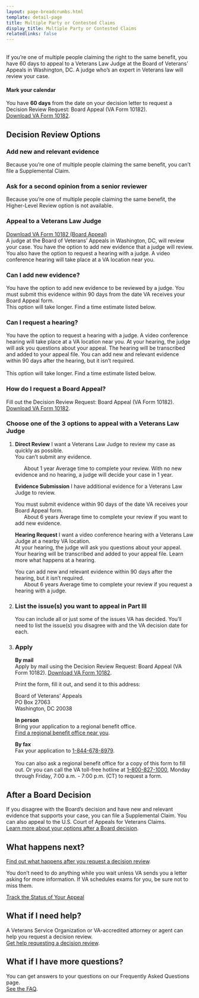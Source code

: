 ```yaml
---
layout: page-breadcrumbs.html
template: detail-page
title: Multiple Party or Contested Claims
display_title: Multiple Party or Contested Claims
relatedlinks: false
---
```

<br>
<div itemprop="description" class="va-introtext">
If you’re one of multiple people claiming the right to the same benefit, you have 60 days to appeal to a Veterans Law Judge at the Board of Veterans’ Appeals in Washington, DC. A judge who’s an expert in Veterans law will review your case.
</div>

<div class="usa-alert usa-alert-info">
  <div class="usa-alert-body">
    <h4 class="usa-alert-heading">
      Mark your calendar 
    </h4>
    <p class="usa-alert-text">
      You have <b>60 days</b> from the date on your decision letter to request a Decision Review Request: Board Appeal (VA Form 10182). 
      <br>
      <a href="#">Download VA Form 10182</a>.
    </p>
  </div>
</div>

## Decision Review Options

### Add new and relevant evidence

Because you’re one of multiple people claiming the same benefit, you can’t file a  Supplemental Claim.

### Ask for a second opinion from a senior reviewer

Because you’re one of multiple people claiming the same benefit, the Higher-Level Review option is not available.

### Appeal to a Veterans Law Judge

[Download VA Form 10182 (Board Appeal)](#)
<br>
A judge at the Board of Veterans’ Appeals in Washington, DC, will review your case.
You have the option to add new evidence that a judge will review.
<br>
You also have the option to request a hearing with a judge. A video conference hearing will take place at a VA location near you.

### Can I add new evidence?

<div class ="vads-u-display--flex vads-u-margin-y--1">
  <div class="vads-u-flex--auto">
    <span class="heading-level-3" style="margin-right: 1.5rem"><i class="far fa-copy"></i></span>
  </div>
  <div class="vads-u-flex--1">  
      You have the option to add new evidence to be reviewed by a judge. You must submit this evidence within 90 days from the date VA receives your Board Appeal form. 
      <br>
      This option will take longer. Find a time estimate listed below.
  </div>
</div>  

### Can I request a hearing?

You have the option to request a hearing with a judge. A video conference hearing will take place at a VA location near you. At your hearing, the judge will ask you questions about your appeal. The hearing will be transcribed and added to your appeal file. You can add new and relevant evidence within 90 days after the hearing, but it isn’t required.
<br>
<br>
This option will take longer. Find a time estimate listed below.

### How do I request a Board Appeal?

Fill out the Decision Review Request: Board Appeal (VA Form 10182).
<br>
[Download VA Form 10182](#). 

### Choose one of the 3 options to appeal with a Veterans Law Judge
<ol class="process">
  <li class="process-step list-one">

__Direct Review__
I want a Veterans Law Judge to review my case as quickly as possible.  
You can’t submit any evidence.

<div class="card information">
  <span class="number"><span class="heading-level-3"><i class="far fa-clock" style="margin-right: 1.5rem"></i> About 1 year</span></span>
  <span class="description">Average time to complete your review. With no new evidence and no hearing, a judge will decide your case in 1 year.</span>
</div>

__Evidence Submission__
I have additional evidence for a Veterans Law Judge to review.

<div class ="vads-u-display--flex vads-u-margin-y--1">
  <div class="vads-u-flex--auto">
    <span class="heading-level-3" style="margin-right: 1.5rem"><i class="far fa-copy"></i></span>
  </div>
  <div class="vads-u-flex--1">  
    You must submit evidence within 90 days of the date VA receives your Board Appeal form.
  </div>   
</div>
<div class="card information">
  <span class="number"><span class="heading-level-3"><i class="far fa-clock" style="margin-right: 1.5rem"></i> About 6 years</span></span>
  <span class="description">Average time to complete your review if you want to add new evidence.</span>
</div>

__Hearing Request__
I want a video conference hearing with a Veterans Law Judge at a nearby VA location.
<br>
At your hearing, the judge will ask you questions about your appeal. Your hearing will be transcribed and added to your appeal file.
Learn more what happens at a hearing.
<br>
<div class ="vads-u-display--flex vads-u-margin-y--1">
  <div class="vads-u-flex--auto">
    <span class="heading-level-3" style="margin-right: 1.5rem"><i class="far fa-copy"></i></span>
  </div>
  <div class="vads-u-flex--1">  
     You can add new and relevant evidence within 90 days after the hearing, but it isn’t required.
  </div>   
</div>
<div class="card information">
  <span class="number"><span class="heading-level-3"><i class="far fa-clock" style="margin-right: 1.5rem"></i> About 6 years</span></span>
  <span class="description">Average time to complete your review if you request a hearing with a judge.</span>
</div>
  </li>

  <li class="process-step list-two">

  ### List the issue(s) you want to appeal in Part III
  You can include all or just some of the issues VA has decided. You’ll need to list the issue(s) you disagree with and the VA decision date for each.

  </li>

  <li class="process-step list-three">

### Apply
__By mail__
<br>
Apply by mail using the Decision Review Request: Board Appeal (VA Form 10182). 
[Download VA Form 10182](#). 
<br>

Print the form, fill it out, and send it to this address:
<p class="va-address-block">
Board of Veterans’ Appeals<br>
PO Box 27063<br>
Washington, DC 20038<br>

__In person__
<br>
Bring your application to a regional benefit office.
<br> 
[Find a regional benefit office near you](/find-locations/).

__By fax__
<br>
Fax your application to <a href="tel:+1phonenumber">1-844-678-8979</a>.
<br>
<br>
You can also ask a regional benefit office for a copy of this form to fill out. Or you can call the VA toll-free hotline at <a href="tel:+1phonenumber">1–800-827-1000</a>, Monday through Friday, 7:00 a.m. - 7:00 p.m. (CT) to request a form.
</p>
  </li>
</ol>

## After a Board Decision

If you disagree with the Board’s decision and have new and relevant evidence that supports your case, you can file a Supplemental Claim. You can also appeal to the U.S. Court of Appeals for Veterans Claims.
<br> 
[Learn more about your options after a Board decision](/decision-reviews/board-appeal/after-board-appeal-decision/).

## What happens next?

[Find out what happens after you request a decision review](/decision-reviews/after-you-request-review/).

You don’t need to do anything while you wait unless VA sends you a letter asking for more information. If VA schedules exams for you, be sure not to miss them.

<a href="/claim-or-appeal-status/" class="usa-button-primary">Track the Status of Your Appeal</a>

## What if I need help?

A Veterans Service Organization or VA-accredited attorney or agent can help you request a decision review.
<br> 
[Get help requesting a decision review](/decision-reviews/get-help-with-review-request/).

## What if I have more questions?

You can get answers to your questions on our Frequently Asked Questions page.
<br>
[See the FAQ](/decision-reviews/faq/).
